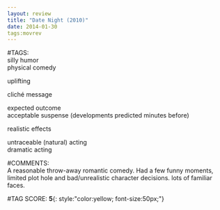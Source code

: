 ```yaml
---  
layout: review  
title: "Date Night (2010)"  
date: 2014-01-30  
tags:movrev  
---  
```

  
#TAGS:  
silly humor  
physical comedy  
  
uplifting  
  
cliché message  
  
expected outcome  
acceptable suspense (developments predicted minutes before)  
  
realistic effects  
  
untraceable (natural) acting  
dramatic acting  
  
#COMMENTS:  
A reasonable throw-away romantic comedy. Had a few funny moments, limited plot hole and bad/unrealistic character decisions. lots of familiar faces.  
  
  
  
  
  
#TAG SCORE: **5**{: style:"color:yellow; font-size:50px;"}  
